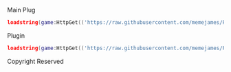 Main Plug

```lua
loadstring(game:HttpGet(('https://raw.githubusercontent.com/memejames/Re/main/MainPlug.lua')))()
```
Plugin

```lua
loadstring(game:HttpGet(('https://raw.githubusercontent.com/memejames/Re/main/Plugin')))()
```

Copyright Reserved

